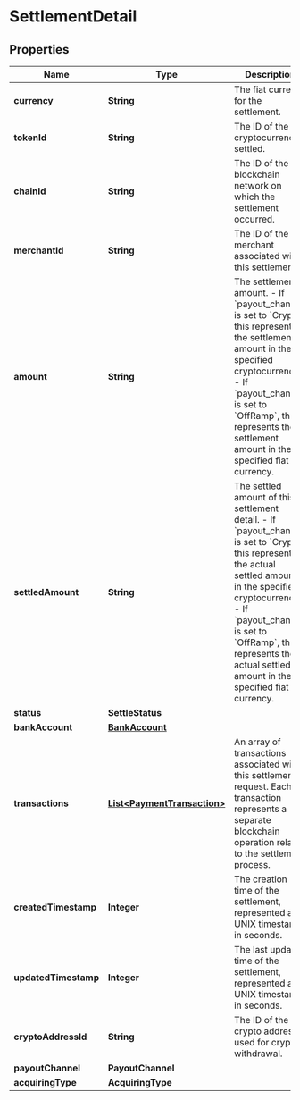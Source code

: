 

# SettlementDetail


## Properties

| Name | Type | Description | Notes |
|------------ | ------------- | ------------- | -------------|
|**currency** | **String** | The fiat currency for the settlement. |  [optional] |
|**tokenId** | **String** | The ID of the cryptocurrency settled. |  [optional] |
|**chainId** | **String** | The ID of the blockchain network on which the settlement occurred. |  [optional] |
|**merchantId** | **String** | The ID of the merchant associated with this settlement. |  [optional] |
|**amount** | **String** | The settlement amount. - If &#x60;payout_channel&#x60; is set to &#x60;Crypto&#x60;, this represents the settlement amount in the specified cryptocurrency. - If &#x60;payout_channel&#x60; is set to &#x60;OffRamp&#x60;, this represents the settlement amount in the specified fiat currency.  |  [optional] |
|**settledAmount** | **String** | The settled amount of this settlement detail.  - If &#x60;payout_channel&#x60; is set to &#x60;Crypto&#x60;, this represents the actual settled amount in the specified cryptocurrency.  - If &#x60;payout_channel&#x60; is set to &#x60;OffRamp&#x60;, this represents the actual settled amount in the specified fiat currency.  |  [optional] |
|**status** | **SettleStatus** |  |  [optional] |
|**bankAccount** | [**BankAccount**](BankAccount.md) |  |  [optional] |
|**transactions** | [**List&lt;PaymentTransaction&gt;**](PaymentTransaction.md) | An array of transactions associated with this settlement request. Each transaction represents a separate blockchain operation related to the settlement process. |  [optional] |
|**createdTimestamp** | **Integer** | The creation time of the settlement, represented as a UNIX timestamp in seconds. |  [optional] |
|**updatedTimestamp** | **Integer** | The last update time of the settlement, represented as a UNIX timestamp in seconds. |  [optional] |
|**cryptoAddressId** | **String** | The ID of the crypto address used for crypto withdrawal. |  [optional] |
|**payoutChannel** | **PayoutChannel** |  |  [optional] |
|**acquiringType** | **AcquiringType** |  |  [optional] |




